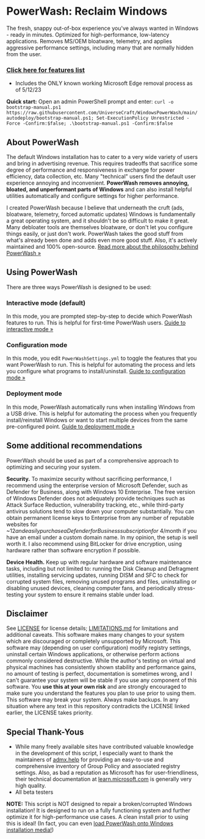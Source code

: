 # PowerWash: Reclaim Windows
The fresh, snappy out-of-box experience you've always wanted in Windows - ready in minutes. Optimized for high-performance, low-latency applications. Removes MS/OEM bloatware, telemetry, and applies aggressive performance settings, including many that are normally hidden from the user.

### [Click here for features list](https://github.com/UniverseCraft/WindowsPowerWash/tree/main/docs/FEATURES.md)
* Includes the ONLY known working Microsoft Edge removal process as of 5/12/23

**Quick start:** Open an admin PowerShell prompt and enter: ```curl -o bootstrap-manual.ps1 https://raw.githubusercontent.com/UniverseCraft/WindowsPowerWash/main/autodeploy/bootstrap-manual.ps1; Set-ExecutionPolicy Unrestricted -Force -Confirm:$false; .\bootstrap-manual.ps1 -Confirm:$false```

## About PowerWash

The default Windows installation has to cater to a very wide variety of users and bring in advertising revenue. This requires tradeoffs that sacrifice some degree of performance and responsiveness in exchange for power efficiency, data collection, etc. Many "technical" users find the default user experience annoying and inconvenient. **PowerWash removes annoying, bloated, and unperformant parts of Windows** and can also install helpful utilities automatically and configure settings for higher performance.

I created PowerWash because I believe that underneath the cruft (ads, bloatware, telemetry, forced automatic updates) Windows is fundamentally a great operating system, and it shouldn't be so difficult to make it great. Many debloater tools are themselves bloatware, or don't let you configure things easily, or just don't work. PowerWash takes the good stuff from what's already been done and adds even more good stuff. Also, it's actively maintained and 100% open-source. [Read more about the philosophy behind PowerWash »](https://github.com/UniverseCraft/WindowsPowerWash/tree/main/docs/PHILOSOPHY.md)



## Using PowerWash
There are three ways PowerWash is designed to be used:

### Interactive mode (default)
In this mode, you are prompted step-by-step to decide which PowerWash features to run.
This is helpful for first-time PowerWash users.
[Guide to interactive mode »](https://github.com/UniverseCraft/WindowsPowerWash/tree/main/docs/USAGE_INTERACTIVE.md)

### Configuration mode
In this mode, you edit `PowerWashSettings.yml` to toggle the features that you want PowerWash to run.
This is helpful for automating the process and lets you configure what programs to install/uninstall.
[Guide to configuration mode »](https://github.com/UniverseCraft/WindowsPowerWash/tree/main/docs/USAGE_CONFIG.md)

### Deployment mode
In this mode, PowerWash automatically runs when installing Windows from a USB drive.
This is helpful for automating the process when you frequently install/reinstall Windows or want to start multiple devices from the same pre-configured point.
[Guide to deployment mode »](https://github.com/UniverseCraft/WindowsPowerWash/tree/main/docs/USAGE_DEPLOYMENT.md)

## Some additional recommendations
PowerWash should be used as part of a comprehensive approach to optimizing and securing your system.

**Security.** To maximize security without sacrificing performance, I recommend using the enterprise version of Microsoft Defender, such as Defender for Business, along with Windows 10 Enterprise. The free version of Windows Defender does not adequately provide techniques such as Attack Surface Reduction, vulnerability tracking, etc., while third-party antivirus solutions tend to slow down your computer substantially. You can obtain permanent license keys to Enterprise from any number of reputable websites for ~$12 and easily purchase a Defender for Business subscription for ~$4/month if you have an email under a custom domain name. In my opinion, the setup is well worth it. I also recommend using BitLocker for drive encryption, using hardware rather than software encryption if possible.

**Device Health.** Keep up with regular hardware and software maintenance tasks, including but not limited to: running the Disk Cleanup and Defragment utilities, installing servicing updates, running DISM and SFC to check for corrupted system files, removing unused programs and files, uninstalling or disabling unused devices, cleaning computer fans, and periodically stress-testing your system to ensure it remains stable under load.

## Disclaimer
See [LICENSE](https://github.com/UniverseCraft/WindowsPowerWash/tree/main/LICENSE) for license details; [LIMITATIONS.md](https://github.com/UniverseCraft/WindowsPowerWash/tree/main/LIMITATIONS.md) for limitations and additional caveats. This software makes many changes to your system which are discouraged or completely unsupported by Microsoft. This software may (depending on user configuration) modify registry settings, uninstall certain Windows applications, or otherwise perform actions commonly considered destructive. While the author's testing on virtual and physical machines has consistently shown stability and performance gains, no amount of testing is perfect, documentation is sometimes wrong, and I can't guarantee your system will be stable if you use any component of this software. You **use this at your own risk** and are strongly encouraged to make sure you understand the features you plan to use prior to using them. This software may break your system. Always make backups. In any situation where any text in this repository contradicts the LICENSE linked earlier, the LICENSE takes priority.

## Special Thank-Yous
- While many freely available sites have contributed valuable knowledge in the development of this script, I especially want to thank the maintainers of [admx.help](https://admx.help) for providing an easy-to-use and comprehensive inventory of Group Policy and associated registry settings. Also, as bad a reputation as Microsoft has for user-friendliness, their technical documentation at [learn.microsoft.com](https://learn.microsoft.com) is generally very high quality.
- All beta testers

**NOTE:** This script is NOT designed to repair a broken/corrupted Windows installation! It is designed to run on a fully functioning system and further optimize it for high-performance use cases. A clean install prior to using this is ideal! (In fact, you can even [load PowerWash onto Windows installation media!](https://github.com/UniverseCraft/WindowsPowerWash/tree/main/docs/USAGE_DEPLOYMENT.md))
